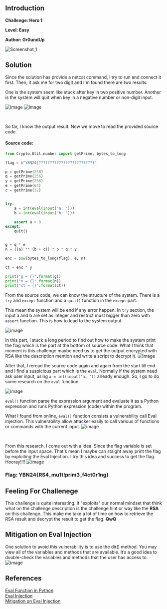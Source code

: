 ## Introduction

**Challenge: Hero 1**

**Level: Easy**

**Author: Gr0undUp**

![Screenshot_1](https://github.com/user-attachments/assets/02ad5f0c-62c1-4bde-ad62-523b9c6c1d13)

## Solution
Since the solution has provide a netcat command, I try to run and connect it first. Then, it ask me for two digit and I'm found there are two results.

One is the system seem like stuck after key in two positive number. Another is the system will quit when key in a negative number or non-digit input.

![image](https://github.com/user-attachments/assets/c5dd8dbb-67e4-400d-9689-0730fd181467)
![image](https://github.com/user-attachments/assets/4094bdbf-0288-4b12-8b62-3bd9e49a9eea)

<p>&nbsp;</p>
So far, I know the output result. Now we move to read the provided source code.

#### Source code:
```py
from Crypto.Util.number import getPrime, bytes_to_long

flag = b"YBN24{????????????????????????}"

p = getPrime(256)
q = getPrime(256)
y = getPrime(256)
e = getPrime(64)
c = getPrime(32)


try:
    a = int(eval(input("a: ")))
    b = int(eval(input("b: ")))

    assert a > 0
except:
    quit()


g = q * e
n = ((a) ** (b + c)) * p * q * y

enc = pow(bytes_to_long(flag), e, n)

ct = enc * y

print("g = {}".format(g))
print("n = {}".format(n))
print("ct = {}".format(ct))
```

From the source code, we can know the structure of the system. There is a `try` and `except` function and a `quit()` function in the `except` part.

This mean the system will be end if any error happen. In `try` section, the input a and b are set as integer and restrict must bigger than zero with `assert` function. This is how to lead to the system output.

![image](https://github.com/user-attachments/assets/8c820d3c-e602-44fa-a25b-6d1a39d16871)

In this part, I stuck a long period to find out how to make the system print the flag which is the part at the bottom of source code. 
What I think that moment is this challenge maybe need us to get the output encrypted with RSA like the description mention and write a script to decrypt it.
![image](https://github.com/user-attachments/assets/0b4b061e-c864-4496-b904-22bce4e6d622)

After that, I reread the source code again and again from the start till end and I find a suspicious part which is the `eval`. Normally if the system need ask user input, using `a = int(input("a: "))` already enough. 
So, I go to do some research on the `eval` function.

![image](https://github.com/user-attachments/assets/124d7d1f-f921-411f-907a-22c3897f46b4)

`eval()` function parse the expression argument and evaluate it as a Python expression and runs Python expression (code) within the program. 

What I found from online, `eval()` function consists a vulnerability call Eval Injection. This vulnerability allow attacker easily to call various of functions or commands with the current input.
![image](https://github.com/user-attachments/assets/23eddfcf-a38b-498c-bf53-ab807f27a61b) 

<p>&nbsp;</p>

From this research, I come out with a idea. Since the flag variable is set before the input space. That's mean I maybe can staight away print the flag by exploiting the Eval Injection. 
I try this idea and success to get the flag. Hooray!!!!
![image](https://github.com/user-attachments/assets/0bbd55dd-a8fc-4c5d-8086-650aa48ab1a6)

### Flag: YBN24{RS4_mu1t!prim3_f4ct0r1ng}

## Feeling For Challenege
This challenge is quite interesting. It "exploits" our normal mindset that think what on the challenge description is the challenge hint or way like the **RSA** on this challenge.
This make me take a lot of time on how to retrieve the RSA result and decrypt the result to get the flag. **QwQ**

## Mitigation on Eval Injection
One solution to avoid this vulnerability is to use the dir() method. You may view all of the variables and methods that are available. It’s a good idea to double-check the variables and methods that the user has access to.
![image](https://github.com/user-attachments/assets/44126998-5cb5-4dec-b5ca-4d1f769aad01)


## References
[Eval Function in Python](https://www.geeksforgeeks.org/eval-in-python/) <br>
[Eval Injection](https://owasp.org/www-community/attacks/Direct_Dynamic_Code_Evaluation_Eval%20Injection) <br>
[Mitigation on Eval Injection](https://www.toppr.com/guides/python-guide/references/methods-and-functions/methods/built-in/eval/python-eval/)
